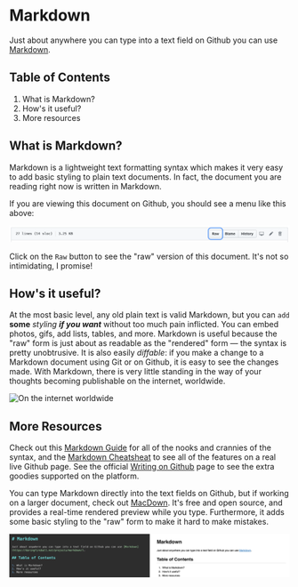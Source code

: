 # Markdown

Just about anywhere you can type into a text field on Github you can use [Markdown](https://daringfireball.net/projects/markdown/).

## Table of Contents

1. What is Markdown?
2. How's it useful?
3. More resources

## What is Markdown?

Markdown is a lightweight text formatting syntax which makes it very easy to add basic styling to plain text documents. In fact, the document you are reading right now is written in Markdown. 

If you are viewing this document on Github, you should see a menu like this above:

![Markdown Menu](img/markdown_menu.png)

Click on the `Raw` button to see the "raw" version of this document. It's not so intimidating, I promise!

## How's it useful?

At the most basic level, any old plain text is valid Markdown, but you can `add` **some** _styling_ **_if you want_** without too much pain inflicted. You can embed photos, gifs, add lists, tables, and more. Markdown is useful because the "raw" form is just about as readable as the "rendered" form — the syntax is pretty unobtrusive. It is also easily *diffable*: if you make a change to a Markdown document using Git or on Github, it is easy to see the changes made. With Markdown, there is very little standing in the way of your thoughts becoming publishable on the internet, worldwide.

![On the internet worldwide](https://media1.tenor.com/images/d2aced77d6978a813dd4261fa90753db/tenor.gif?itemid=16706716)

## More Resources

Check out this [Markdown Guide](https://www.markdownguide.org/getting-started/) for all of the nooks and crannies of the syntax, and the [Markdown Cheatsheat](https://github.com/adam-p/markdown-here/wiki/Markdown-Cheatsheet) to see all of the features on a real live Github page. See the official [Writing on Github](https://help.github.com/en/github/writing-on-github) page to see the extra goodies supported on the platform.

You can type Markdown directly into the text fields on Github, but if working on a larger document, check out [MacDown](https://macdown.uranusjr.com). It's free and open source, and provides a real-time rendered preview while you type. Furthermore, it adds some basic styling to the "raw" form to make it hard to make mistakes.

![MacDown](img/macdown.png)